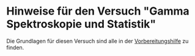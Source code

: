 # Hinweise für den Versuch "Gamma Spektroskopie und Statistik"

Die Grundlagen für diesen Versuch sind alle in der [Vorbereitungshilfe](http://www-ekp.physik.uni-karlsruhe.de/~simonis/praktikum/p2/p2-versuchsanleitungen/Gammaspektroskopie-Hilfe.pdf) zu finden.
